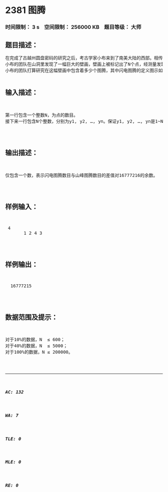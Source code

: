 # 2381 图腾   
### 时间限制： 3 s&nbsp;&nbsp;&nbsp;&nbsp;空间限制： 256000 KB&nbsp;&nbsp;&nbsp;&nbsp;题目等级： 大师  
## 题目描述：  

<pre>
在完成了古越州圆盘密码的研究之后，考古学家小布来到了南美大陆的西部。相传很久以前在这片土地上生活着两个部落，一个部落崇拜闪电，另一个部落崇拜高山，他们分别用闪电和山峰的形状作为各自部落的图腾。
小布的团队在山洞里发现了一幅巨大的壁画，壁画上被标记出了N个点，经测量发现这N个点的水平位置和竖直位置是两两不同的。小布认为这幅壁画所包含的信息仅与这N个点的相对位置有关，因此不妨设坐标分别为(1, y1) , (2, y2), ..., (n, yn)，其中y1~yn是1~N的一个排列。
小布的团队打算研究在这幅壁画中包含着多少个图腾，其中闪电图腾的定义图示如下（图腾的形式只与4个纵坐标值的相对大小排列顺序有关）：1<=a<b<c<d ya<yc<yb<yd
崇拜高山的部落有两个氏族，因而山峰图腾有如下两种形式，左边为A类，右边为B类（同样，图腾的形式也都只与4个纵坐标值的大小排列顺序有关）：
1<=a<b<c<d ya<yb<yd<yc
1<=a<b<c<d ya<yd<yc<yb
    小布的团队希望知道，这N个点中两个部落图腾数目的差值。因此在本题中，你需要帮助小布的团队编写一个程序，计算闪电图腾数目减去山峰图腾数目的值，由于该值可能绝对值较大，本题中只需输出该值对16777216的余数（注意余数必为正值，例如-1对16777216的余数为16777215）。
</pre>
  
  
## 输入描述：  

<pre>
第一行包含一个整数N，为点的数目。
接下来一行包含N个整数，分别为y1, y2, …, yn。保证y1, y2, …, yn是1~N的一个排列。
</pre>
  
  
## 输出描述：  

<pre>
仅包含一个数，表示闪电图腾数目与山峰图腾数目的差值对16777216的余数。
</pre>
  
  
## 样例输入：  

<pre>
 4
       1 2 4 3
</pre>
  
  
## 样例输出：  

<pre>
  16777215
</pre>
  
  
## 数据范围及提示：  

<pre>
对于10%的数据，N  ≤ 600；
对于40%的数据，N  ≤ 5000；
对于100%的数据，N ≤ 200000。
</pre>
  
  
***  

##### AC: 132  
##### WA: 7  
##### TLE: 0  
##### MLE: 0  
##### RE: 0  
